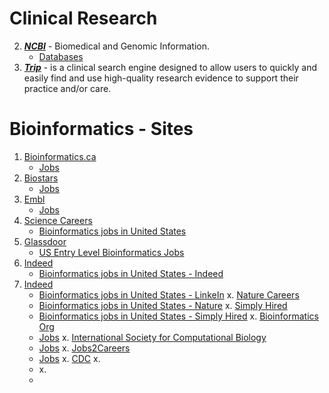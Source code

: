 
# Clinical Research

2. [***NCBI***](https://www.ncbi.nlm.nih.gov/) - Biomedical and Genomic Information.
    * [Databases](https://www.ncbi.nlm.nih.gov/guide/all/)
1. [***Trip***](https://www.tripdatabase.com/how-to-use-trip) - is a clinical search engine designed to allow users to quickly and easily find and use high-quality research evidence to support their practice and/or care.


# Bioinformatics - Sites

1. [Bioinformatics.ca](https://bioinformatics.ca/)
    * [Jobs](https://bioinformatics.ca/job-postings/#/?&order=desc)
2. [Biostars](https://www.biostars.org/)
    * [Jobs](https://www.biostars.org/t/Jobs/)
3. [Embl](https://www.embl.de/index.php)
    * [Jobs](https://www.embl.de/jobs/searchjobs/index.php?newlang=1&loc=0&pos%5B%5D=0&srch_trm=&list=Search)
4. [Science Careers](https://jobs.sciencecareers.org/)
    * [Bioinformatics jobs in United States](https://jobs.sciencecareers.org/jobs/bioinformatics/united-states/)
5. [Glassdoor](https://www.glassdoor.com/index.htm)
    * [US Entry Level Bioinformatics Jobs](https://www.glassdoor.com/Job/us-entry-level-bioinformatics-jobs-SRCH_IL.0,2_IN1_KO3,29.htm)
6. [Indeed](https://www.indeed.com/?from=gnav-jobsearch--jasx)
    * [Bioinformatics jobs in United States - Indeed](https://www.indeed.com/jobs?q=bioinformatics&l=United+States&from=mobRdr&utm_source=%2Fm%2F&utm_medium=redir&utm_campaign=dt)
7. [Indeed](https://www.linkedin.com/jobs/bioinformatics-jobs?position=1&pageNum=0)
    * [Bioinformatics jobs in United States - LinkeIn](https://www.linkedin.com/jobs/bioinformatics-jobs?position=1&pageNum=0)
x. [Nature Careers](https://www.nature.com/naturecareers)
    * [Bioinformatics jobs in United States - Nature](https://www.nature.com/naturecareers/jobs/bioinformatics-jobs-in-united-states)
x. [Simply Hired]()
    * [Bioinformatics jobs in United States - Simply Hired](https://www.simplyhired.com/search?q=bioinformatics&job=VkYqWdgPNSPvuGEvpZCItudKtcV_P_bPhz8MCxwsdwNICHy-ydzrMw)
x. [Bioinformatics Org](https://www.bioinformatics.org/)
    * [Jobs](https://www.bioinformatics.org/jobs/)
x. [International Society for Computational Biology](https://www.iscb.org/)
    * [Jobs](https://careers.iscb.org/jobs)
x. [Jobs2Careers](https://www.jobs2careers.com/?q=&l=Rochester%2C%20NY)
    * [Jobs](https://www.jobs-to-careers.com/search?q=bioinformatics&l=14450%2C%20New%20York)
x. [CDC](https://jobs.cdc.gov/)
x. []()
    * []()
x. []()
    * []()
 


